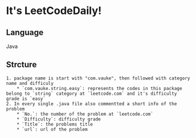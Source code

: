 # It's LeetCodeDaily!

## Language

Java

## Strcture

    1. package name is start with "com.vauke", then followed with category name and difficuly
        * `com.vauke.string.easy`: represents the codes in this package belong to `string` category at `leetcode.com` and it's difficulty grade is `easy`
    2. In every single .java file also commentted a short info of the problem
        * `No.`: the number of the problem at `leetcode.com`
        * `Difficulty`: difficulty grade
        * `Title`: the problems title
        * `url`: url of the problem
